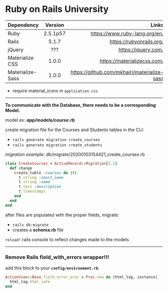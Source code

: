 # Ruby on Rails University

| Dependency      | Version   | Links  |
| --------------- |:---------:| ------:|
| Ruby            | 2.5.1p57  | https://www.ruby-lang.org/en/ |
| Rails           | 5.1.7     | https://rubyonrails.org/ |
| jQuery          | ???       | https://jquery.com/ |
| Materialize CSS | 1.0.0     | https://materializecss.com/ |
| Materialize-Sass| 1.0.0     | https://github.com/mkhairi/materialize-sass |

  * require material_icons in `application.css`

---
**To communicate with the Database, there needs to be a corresponding Model.**

model ex: _**app/models/course.rb**_

create migration file for the Courses and Students tables in the CLI:
- `rails generate migration create_courses`
- `rails generate migration create_students`

_migration example_: db/migrate/20200103154421_create_courses.rb

```ruby
class CreateCourses < ActiveRecord::Migration[5.1]
  def change
    create_table :courses do |t|
      t.string :short_name
      t.string :name
      t.text :description
      t.timestamps
    end
  end
end
```

after files are populated with the proper fields, migrate:
- `rails db:migrate`
- creates a __schema.rb__ file

`reload!` rails console to reflect changes made to the models

---
### Remove Rails field_with_errors wrapper!!!
add this block to your __`config/environment.rb`__:

```ruby
ActionView::Base.field_error_proc = Proc.new do |html_tag, instance|
  html_tag.html_safe
end
```
